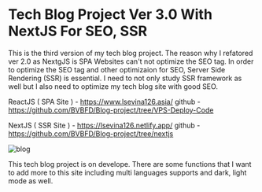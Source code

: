 # Tech Blog Project Ver 3.0 With NextJS For SEO, SSR

This is the third version of my tech blog project.
The reason why I refatored ver 2.0 as NextgJS is SPA Websites can't not optimize the SEO tag.
In order to optimize the SEO tag and other optimizaion for SEO, Server Side Rendering (SSR) is essential.
I need to not only study SSR framework as well but I also need to optimize my tech blog site with good SEO.

ReactJS ( SPA Site ) - https://www.lsevina126.asia/
github - https://github.com/BVBFD/Blog-project/tree/VPS-Deploy-Code

NextJS ( SSR Site ) - https://lsevina126.netlify.app/
github - https://github.com/BVBFD/Blog-project/tree/nextjs

![blog](https://user-images.githubusercontent.com/83178592/216642197-a578af71-468e-45bd-98f6-e55c5a1ef024.png)

This tech blog project is on develope.
There are some functions that I want to add more to this site including multi languages supports and dark, light mode as well.
